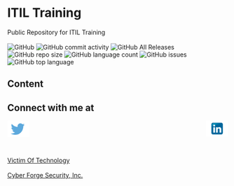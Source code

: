 # ITIL Training
Public Repository for ITIL Training<BR /><BR />
<img alt="GitHub" src="https://img.shields.io/github/license/bvoris/ITILTraining">
<img alt="GitHub commit activity" src="https://img.shields.io/github/commit-activity/m/bvoris/ITILTraining">
<img alt="GitHub All Releases" src="https://img.shields.io/github/downloads/bvoris/ITILTraining/total">
<img alt="GitHub repo size" src="https://img.shields.io/github/repo-size/bvoris/ITILTraining">
<img alt="GitHub language count" src="https://img.shields.io/github/languages/count/bvoris/ITILTraining">
<img alt="GitHub issues" src="https://img.shields.io/github/issues/bvoris/ITILTraining">
<img alt="GitHub top language" src="https://img.shields.io/github/languages/top/bvoris/ITILTraining">
 
## Content


## Connect with me at

<a href="https://twitter.com/HMInfoSecViking?ref_src=twsrc%5Etfw"><IMG SRC="https://github.com/bvoris/bvoris/blob/master/twitter.jpg" WIDTH=10% HEIGHT=10% ALIGN=LEFT></a>

<a href="https://www.linkedin.com/in/brad-voris" target="_blank"><IMG SRC="https://github.com/bvoris/bvoris/blob/master/linkedin.png" WIDTH=10% HEIGHT=4% ALIGN=RIGHT></a>

<BR /><BR />
<BR /><BR />

<A HREF="https://www.victimoftechnology.com">Victim Of Technology<A />
<BR /><BR />
<A HREF="https://www.cyberforgesecurity.com">Cyber Forge Security, Inc.<A />
<BR /><BR />
